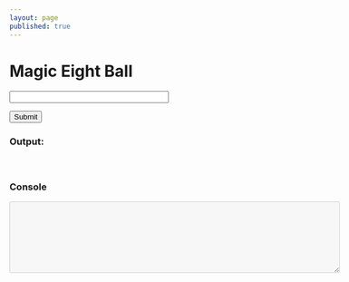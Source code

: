 ```yaml
---
layout: page
published: true
---
```


<h1>Magic Eight Ball</h1>

<form onsubmit="eightBall(); return false">
  <p>
    <input id="question" size="32">
  </p>
  <input type="submit">
  <h3>Output: </h3>
</form>

<div id="output" style="margin-top: 10px; padding: 10px 5px; color: #444; line-height: 1.5;"></div>

<script>
  var f = document.forms[0];
  
  const OUTCOMES = [
    "It is certain", "It is decidedly so", "Without a doubt","Yes, definitely",
    "You may rely on it","As I see it, yes","Most likely","Outlook good","Yes",
    "Signs point to yes","Reply hazy try again","Ask again later", "Better not tell you now",
    "Cannot predict now","Concentrate and ask again","Don't count on it",
    "My reply is no","My sources say no","Outlook not so good","Very doubtful"
   ]

  var answers = {}
  
  function solution(question) {
    question = question.replace(/\W/g, "").trim()
    var reply = OUTCOMES[Math.floor(Math.random() * OUTCOMES.length)]
    if (!Object.keys(answers).includes(question)){
      answers[question] = reply
      document.getElementById("alltext").value += question + ": " + answers[question] + "\n";
      document.getElementById("alltext").scrollTop = document.getElementById("alltext").scrollHeight 
    }
    return answers[question]
  }
  
  function eightBall() {

    var output = document.querySelector('#output');
   
    window.setTimeout(_ => {
      output.innerHTML = solution(f.question.value);
    })
  }
</script>

<h3>Console</h3>
<textarea disabled id="alltext" cols="70" rows="8" data-role="none"></textarea>

